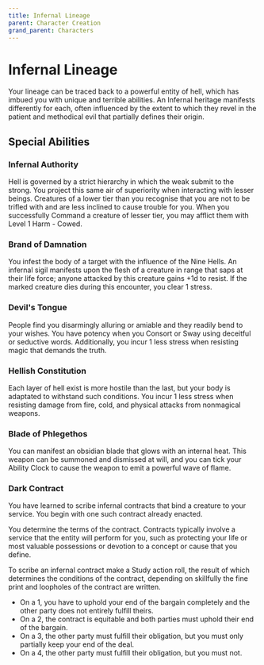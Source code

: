 ```yaml
---
title: Infernal Lineage
parent: Character Creation
grand_parent: Characters
---
```


# Infernal Lineage
Your lineage can be traced back to a powerful entity of hell, which has imbued you with unique and terrible abilities. An Infernal heritage manifests differently for each, often influenced by the extent to which they revel in the patient and methodical evil that partially defines their origin.

## Special Abilities

### Infernal Authority
Hell is governed by a strict hierarchy in which the weak submit to the strong. You project this same air of superiority when interacting with lesser beings. Creatures of a lower tier than you recognise that you are not to be trifled with and are less inclined to cause trouble for you. When you successfully Command a creature of lesser tier, you may afflict them with Level 1 Harm - Cowed.

### Brand of Damnation
You infest the body of a target with the influence of the Nine Hells. An infernal sigil manifests upon the flesh of a creature in range that saps at their life force; anyone attacked by this creature gains +1d to resist. If the marked creature dies during this encounter, you clear 1 stress.

### Devil's Tongue
People find you disarmingly alluring or amiable and they readily bend to your wishes. You have potency when you Consort or Sway using deceitful or seductive words. Additionally, you incur 1 less stress when resisting magic that demands the truth.

### Hellish Constitution
Each layer of hell exist is more hostile than the last, but your body is adaptated to withstand such conditions. You incur 1 less stress when resisting damage from fire, cold, and physical attacks from nonmagical weapons.

### Blade of Phlegethos
You can manifest an obsidian blade that glows with an internal heat. This weapon can be summoned and dismissed at will, and you can tick your Ability Clock to cause the weapon to emit a powerful wave of flame.

### Dark Contract
You have learned to scribe infernal contracts that bind a creature to your service. You begin with one such contract already enacted.

You determine the terms of the contract. Contracts typically involve a service that the entity will perform for you, such as protecting your life or most valuable possessions or devotion to a concept or cause that you define.

To scribe an infernal contract make a Study action roll, the result of which determines the conditions of the contract, depending on skillfully the fine print and loopholes of the contract are written.
* On a 1, you have to uphold your end of the bargain completely and the other party does not entirely fulfill theirs.
* On a 2, the contract is equitable and both parties must uphold their end of the bargain.
* On a 3, the other party must fulfill their obligation, but you must only partially keep your end of the deal.
* On a 4, the other party must fulfill their obligation, but you must not.
